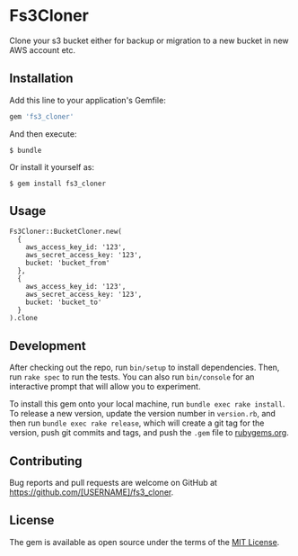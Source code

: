 # Fs3Cloner

Clone your s3 bucket either for backup or migration to a new bucket in new AWS account etc.

## Installation

Add this line to your application's Gemfile:

```ruby
gem 'fs3_cloner'
```

And then execute:

    $ bundle

Or install it yourself as:

    $ gem install fs3_cloner

## Usage

```
Fs3Cloner::BucketCloner.new(
  {
    aws_access_key_id: '123',
    aws_secret_access_key: '123',
    bucket: 'bucket_from'
  },
  {
    aws_access_key_id: '123',
    aws_secret_access_key: '123',
    bucket: 'bucket_to'
  }
).clone
```

## Development

After checking out the repo, run `bin/setup` to install dependencies. Then, run `rake spec` to run the tests. You can also run `bin/console` for an interactive prompt that will allow you to experiment.

To install this gem onto your local machine, run `bundle exec rake install`. To release a new version, update the version number in `version.rb`, and then run `bundle exec rake release`, which will create a git tag for the version, push git commits and tags, and push the `.gem` file to [rubygems.org](https://rubygems.org).

## Contributing

Bug reports and pull requests are welcome on GitHub at https://github.com/[USERNAME]/fs3_cloner.

## License

The gem is available as open source under the terms of the [MIT License](https://opensource.org/licenses/MIT).
